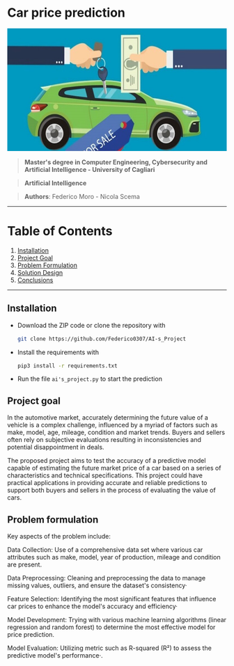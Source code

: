 # Car price prediction

<p align="center"> 
  <img src="dataset-cover.jpg" alt="Car price prediction" height="282px" width="637">
</p>


> **Master's degree in Computer Engineering, Cybersecurity and Artificial Intelligence - University of Cagliari**

> **Artificial Intelligence**

> **Authors**: Federico Moro - Nicola Scema


***
# Table of Contents
1. [Installation](#installation)
2. [Project Goal](#project-goal)
3. [Problem Formulation](#problem-formulation)
4. [Solution Design](#solution-design)
5. [Conclusions](#conclusions)

***

## Installation

- Download the ZIP code or clone the repository with
  ```bash
  git clone https://github.com/Federico0307/AI-s_Project
  ```
- Install the requirements with

  ```bash
  pip3 install -r requirements.txt
  ```
- Run the file `ai's_project.py` to start the prediction

## Project goal

In the automotive market, accurately determining the future value of a vehicle is a complex challenge, influenced by a myriad of factors such as make, model, age, mileage, condition and market trends. Buyers and sellers often rely on subjective evaluations resulting in inconsistencies and potential disappointment in deals.

The proposed project aims to test the accuracy of a predictive model capable of estimating the future market price of a car based on a series of characteristics and technical specifications. This project could have practical applications in providing accurate and reliable predictions to support both buyers and sellers in the process of evaluating the value of cars.

## Problem formulation

Key aspects of the problem include:

Data Collection: Use of a comprehensive data set where various car attributes such as make, model, year of production, mileage and condition are present.

Data Preprocessing: Cleaning and preprocessing the data to manage missing values, outliers, and ensure the dataset's consistency·

Feature Selection: Identifying the most significant features that influence car prices to enhance the model's accuracy and efficiency·

Model Development: Trying with various machine learning algorithms (linear regression and random forest) to determine the most effective model for price prediction.

Model Evaluation: Utilizing metric such as R-squared (R²) to assess the predictive model's performance·.




